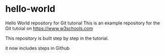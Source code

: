 # hello-world

Hello World repository for Git tutorial
This is an example repository for the Git tutoial on https://www.w3schools.com

This repository is built step by step in the tutorial.

it now includes steps in Github
